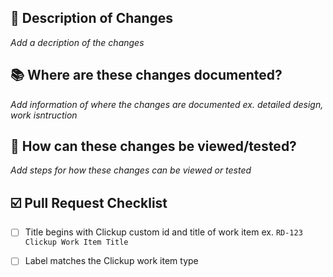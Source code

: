 ## :pencil: Description of Changes
_Add a decription of the changes_


## :books: Where are these changes documented?
_Add information of where the changes are documented ex. detailed design, work isntruction_


## :eyes: How can these changes be viewed/tested?
_Add steps for how these changes can be viewed or tested_


## :ballot_box_with_check: Pull Request Checklist
- [ ] Title begins with Clickup custom id and title of work item ex. `RD-123 Clickup Work Item Title`
- [ ] Label matches the Clickup work item type


<!-- 
JUST FOR REFERNCE WILL NOT SHOW IN PR BUT CAN BE REMOVED
For ClickUp Work Items use this format: Fixes RD-123
https://docs.microsoft.com/en-us/azure/devops/boards/github/link-to-from-github?view=azure-devops

For GitHub Issues use this format link issue numbers: Fixes #123
https://docs.github.com/en/free-pro-team@latest/github/managing-your-work-on-github/linking-a-pull-request-to-an-issue#linking-a-pull-request-to-an-issue-using-a-keyword

For Grand Avenue Documents add a link to the document using the following format: [Document Name](Link to the document)
-->

